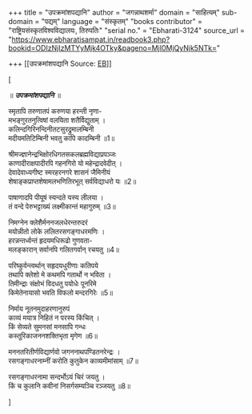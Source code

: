 +++
title = "उपक्रमांशपद्यानि"
author = "जगन्नाथशर्मा"
domain = "साहित्यम्"
sub-domain = "पद्यम्"
language = "संस्कृतम्"
"books contributor" = "राष्ट्रियसंस्कृतविश्वविद्यालयः, तिरुपतिः"
"serial no." = "Ebharati-3124"
source_url = "https://www.ebharatisampat.in/readbook3.php?bookid=ODIzNjIzMTYyMjk4OTky&pageno=MjI0MjQyNjk5NTk="

+++
[[उपक्रमांशपद्यानि	Source: [EB](https://www.ebharatisampat.in/readbook3.php?bookid=ODIzNjIzMTYyMjk4OTky&pageno=MjI0MjQyNjk5NTk=)]]

\[













 ॥ ***उपक्रमांशपद्यानि*** ॥



स्मृतापि तरुणातपं करुणया हरन्ती नृणा-  
मभङ्गुरतनुत्विषां वलयिता शतैर्विद्युताम्‌ ।  
कलिन्दगिरिनन्दिनीतटसुरद्रुमालम्बिनी  
मदीयमतिटिम्बिनी भवतु कापि कादम्बिनी ॥1॥

श्रीमज्ज्ञानेन्द्रभिक्षोरधिगतसकलब्रह्मविद्याप्रपञ्जः  
काणादीराक्षपादीरपि गहनगिरो यो महेन्द्रादवेदीत्‌ ।  
देवादेवाध्यगीष्ट स्मरहरनगरे शासनं जैमिनीयं  
शेषाङ्कप्राप्तशेषामलभणितिरभूत्‌ सर्वविद्याधरो यः ॥2॥

पाषाणादपि पीयूषं स्यन्दते यस्य लीलया ।  
तं वन्दे पेरुभट्टाख्यं लक्ष्मीकान्तं महागुरुम्‌ ॥3॥

निमग्नेन क्लेशैर्मननजलधेरन्तरुदरं  
मयोन्नीतो लोके ललितरसगङ्गाधरमणिः ।  
हरन्नन्तर्ध्वन्तं हृदयमधिरूढो गुणवता-  
मलङ्कारान् सर्वानपि गलितगर्वान्‌ रचयतु ॥4॥

परिष्कुर्वन्त्वर्थान्‌ सहृदयधुरीणाः कतिपये  
तथापि क्लेशो मे कथमपि गतार्थो न भविता ।  
तिमीन्द्राः संक्षोभं विदधतु पयोधेः पूनरिमे  
किमेतेनायासो भवति विफलो मन्दरगिरेः ॥5॥

निर्माय नूतनमुदाहरणानुरुपं  
काव्यं मयात्र निहितं न परस्य किंचित्‌ ।  
किं सेव्यते सुमनसां मनसापि गन्धः  
कस्तूरिकाजननशक्तिभृता मृगेण ॥6॥

मननतरितीर्णविद्यार्णवो जगननाथपण्डितनरेन्द्रः ।  
रसगङ्गाधरनाम्नीं करोति कुतुकेन काव्यमीमांसाम्‌ ॥7॥

रसगङ्गाधरनामा सन्दर्भोऽयं चिरं जयतु ।  
किं च कुलानि कवीनां निसर्गसम्यञ्चि रञ्जयतु ॥8॥










\]
